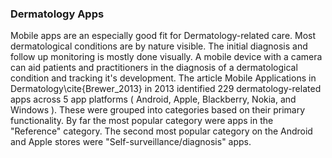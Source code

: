 ### Dermatology Apps

Mobile apps are an especially good fit for Dermatology-related care. Most dermatological conditions are by nature visible. The initial diagnosis and follow up monitoring is mostly done visually. A mobile device with a camera can aid patients and practitioners in the diagnosis of a dermatological condition and tracking it's development. The article Mobile Applications in Dermatology\cite{Brewer_2013} in 2013 identified 229 dermatology-related apps across 5 app platforms ( Android, Apple, Blackberry, Nokia, and Windows ). These were grouped into categories based on their primary functionality. By far the most popular category were apps in the "Reference" category. The second most popular category on the Android and Apple stores were "Self-surveillance/diagnosis" apps.      